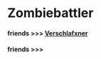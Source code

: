 # Zombiebattler 
#### friends >>> [Verschlafxner](https://github.com/TrexFlexx)
#### friends >>> [](https://github.com/TrexFlexx)
